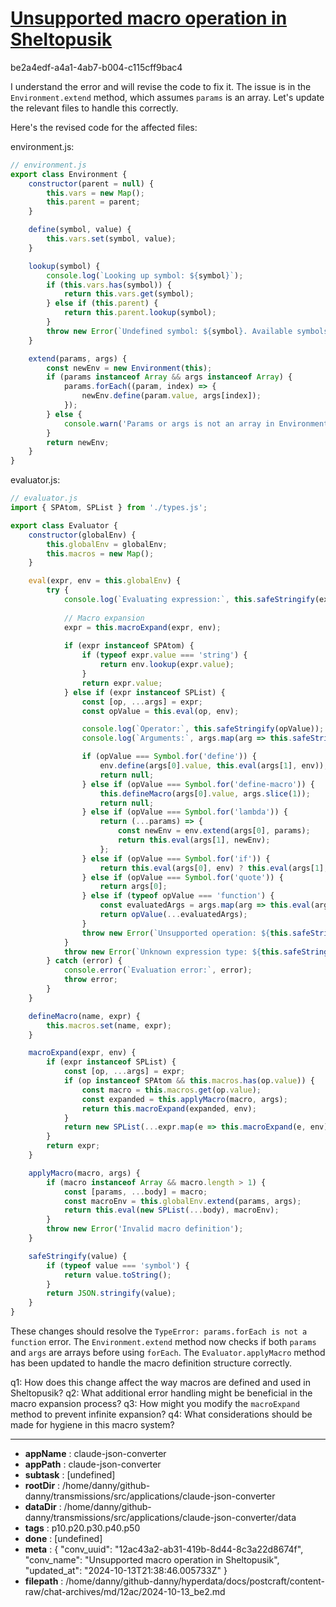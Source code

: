 # [Unsupported macro operation in Sheltopusik](https://claude.ai/chat/12ac43a2-ab31-419b-8d44-8c3a22d8674f)

be2a4edf-a4a1-4ab7-b004-c115cff9bac4

 I understand the error and will revise the code to fix it. The issue is in the `Environment.extend` method, which assumes `params` is an array. Let's update the relevant files to handle this correctly.

Here's the revised code for the affected files:

environment.js:
```javascript
// environment.js
export class Environment {
    constructor(parent = null) {
        this.vars = new Map();
        this.parent = parent;
    }

    define(symbol, value) {
        this.vars.set(symbol, value);
    }

    lookup(symbol) {
        console.log(`Looking up symbol: ${symbol}`);
        if (this.vars.has(symbol)) {
            return this.vars.get(symbol);
        } else if (this.parent) {
            return this.parent.lookup(symbol);
        }
        throw new Error(`Undefined symbol: ${symbol}. Available symbols: ${[...this.vars.keys()]}`);
    }

    extend(params, args) {
        const newEnv = new Environment(this);
        if (params instanceof Array && args instanceof Array) {
            params.forEach((param, index) => {
                newEnv.define(param.value, args[index]);
            });
        } else {
            console.warn('Params or args is not an array in Environment.extend');
        }
        return newEnv;
    }
}
```

evaluator.js:
```javascript
// evaluator.js
import { SPAtom, SPList } from './types.js';

export class Evaluator {
    constructor(globalEnv) {
        this.globalEnv = globalEnv;
        this.macros = new Map();
    }

    eval(expr, env = this.globalEnv) {
        try {
            console.log(`Evaluating expression:`, this.safeStringify(expr));
            
            // Macro expansion
            expr = this.macroExpand(expr, env);
            
            if (expr instanceof SPAtom) {
                if (typeof expr.value === 'string') {
                    return env.lookup(expr.value);
                }
                return expr.value;
            } else if (expr instanceof SPList) {
                const [op, ...args] = expr;
                const opValue = this.eval(op, env);

                console.log(`Operator:`, this.safeStringify(opValue));
                console.log(`Arguments:`, args.map(arg => this.safeStringify(arg)));

                if (opValue === Symbol.for('define')) {
                    env.define(args[0].value, this.eval(args[1], env));
                    return null;
                } else if (opValue === Symbol.for('define-macro')) {
                    this.defineMacro(args[0].value, args.slice(1));
                    return null;
                } else if (opValue === Symbol.for('lambda')) {
                    return (...params) => {
                        const newEnv = env.extend(args[0], params);
                        return this.eval(args[1], newEnv);
                    };
                } else if (opValue === Symbol.for('if')) {
                    return this.eval(args[0], env) ? this.eval(args[1], env) : this.eval(args[2], env);
                } else if (opValue === Symbol.for('quote')) {
                    return args[0];
                } else if (typeof opValue === 'function') {
                    const evaluatedArgs = args.map(arg => this.eval(arg, env));
                    return opValue(...evaluatedArgs);
                }
                throw new Error(`Unsupported operation: ${this.safeStringify(opValue)}`);
            }
            throw new Error(`Unknown expression type: ${this.safeStringify(expr)}`);
        } catch (error) {
            console.error(`Evaluation error:`, error);
            throw error;
        }
    }

    defineMacro(name, expr) {
        this.macros.set(name, expr);
    }

    macroExpand(expr, env) {
        if (expr instanceof SPList) {
            const [op, ...args] = expr;
            if (op instanceof SPAtom && this.macros.has(op.value)) {
                const macro = this.macros.get(op.value);
                const expanded = this.applyMacro(macro, args);
                return this.macroExpand(expanded, env);
            }
            return new SPList(...expr.map(e => this.macroExpand(e, env)));
        }
        return expr;
    }

    applyMacro(macro, args) {
        if (macro instanceof Array && macro.length > 1) {
            const [params, ...body] = macro;
            const macroEnv = this.globalEnv.extend(params, args);
            return this.eval(new SPList(...body), macroEnv);
        }
        throw new Error('Invalid macro definition');
    }

    safeStringify(value) {
        if (typeof value === 'symbol') {
            return value.toString();
        }
        return JSON.stringify(value);
    }
}
```

These changes should resolve the `TypeError: params.forEach is not a function` error. The `Environment.extend` method now checks if both `params` and `args` are arrays before using `forEach`. The `Evaluator.applyMacro` method has been updated to handle the macro definition structure correctly.

q1: How does this change affect the way macros are defined and used in Sheltopusik?
q2: What additional error handling might be beneficial in the macro expansion process?
q3: How might you modify the `macroExpand` method to prevent infinite expansion?
q4: What considerations should be made for hygiene in this macro system?

---

* **appName** : claude-json-converter
* **appPath** : claude-json-converter
* **subtask** : [undefined]
* **rootDir** : /home/danny/github-danny/transmissions/src/applications/claude-json-converter
* **dataDir** : /home/danny/github-danny/transmissions/src/applications/claude-json-converter/data
* **tags** : p10.p20.p30.p40.p50
* **done** : [undefined]
* **meta** : {
  "conv_uuid": "12ac43a2-ab31-419b-8d44-8c3a22d8674f",
  "conv_name": "Unsupported macro operation in Sheltopusik",
  "updated_at": "2024-10-13T21:38:46.005733Z"
}
* **filepath** : /home/danny/github-danny/hyperdata/docs/postcraft/content-raw/chat-archives/md/12ac/2024-10-13_be2.md